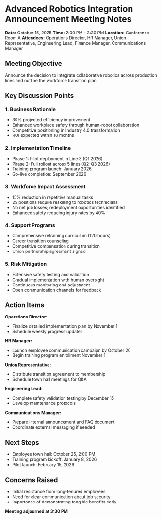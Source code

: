 # Advanced Robotics Integration Announcement Meeting Notes

**Date:** October 15, 2025
**Time:** 2:00 PM - 3:30 PM
**Location:** Conference Room A
**Attendees:** Operations Director, HR Manager, Union Representative, Engineering Lead, Finance Manager, Communications Manager

## Meeting Objective
Announce the decision to integrate collaborative robotics across production lines and outline the workforce transition plan.

## Key Discussion Points

### 1. Business Rationale
- 30% projected efficiency improvement
- Enhanced workplace safety through human-robot collaboration
- Competitive positioning in Industry 4.0 transformation
- ROI expected within 18 months

### 2. Implementation Timeline
- Phase 1: Pilot deployment in Line 3 (Q1 2026)
- Phase 2: Full rollout across 5 lines (Q2-Q3 2026)
- Training program launch: January 2026
- Go-live completion: September 2026

### 3. Workforce Impact Assessment
- 15% reduction in repetitive manual tasks
- 25 positions require reskilling to robotics technicians
- No net job losses; redeployment opportunities identified
- Enhanced safety reducing injury rates by 40%

### 4. Support Programs
- Comprehensive retraining curriculum (120 hours)
- Career transition counseling
- Competitive compensation during transition
- Union partnership agreement signed

### 5. Risk Mitigation
- Extensive safety testing and validation
- Gradual implementation with human oversight
- Continuous monitoring and adjustment
- Open communication channels for feedback

## Action Items

**Operations Director:**
- Finalize detailed implementation plan by November 1
- Schedule weekly progress updates

**HR Manager:**
- Launch employee communication campaign by October 20
- Begin training program enrollment November 1

**Union Representative:**
- Distribute transition agreement to membership
- Schedule town hall meetings for Q&A

**Engineering Lead:**
- Complete safety validation testing by December 15
- Develop maintenance protocols

**Communications Manager:**
- Prepare internal announcement and FAQ document
- Coordinate external messaging if needed

## Next Steps
- Employee town hall: October 25, 2:00 PM
- Training program kickoff: January 8, 2026
- Pilot launch: February 15, 2026

## Concerns Raised
- Initial resistance from long-tenured employees
- Need for clear communication about job security
- Importance of demonstrating tangible benefits early

**Meeting adjourned at 3:30 PM**

